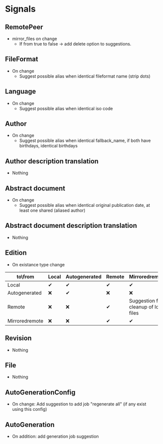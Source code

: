 
# Signals
## RemotePeer
 - mirror_files on change
     - If from true to false -> add delete option to suggestions.

## FileFormat
 - On change
    - Suggest possible alias when identical fileformat name (strip dots)

## Language
 - On change
    - Suggest possible alias when identical iso code

## Author
 - On change
    - Suggest possible alias when identical fallback_name, if both have birthdays, identical birthdays

## Author description translation
 - Nothing

## Abstract document
 - On change
    - Suggest possible alias when identical original publication date, at least one shared (aliased author)

## Abstract document description translation
 - Nothing

## Edition
 - On existance type change

|  to\from        | Local         | Autogenerated                           | Remote                 | Mirroredremote                |
|-----------------|---------------|-----------------------------------------|------------------------|-------------------------------|
| Local           | ✔             | ✔                                      | ✔                      | ✔                            |
| Autogenerated   | ❌            | ✔                                      | ❌                     | ❌                           |
| Remote          | ❌            | ❌                                     | ✔                      | Suggestion for cleanup of local files|
| Mirroredremote  | ❌            | ❌                                     | ✔                      | ✔                            |


## Revision
 - Nothing

## File
 - Nothing

## AutoGenerationConfig
 - On change: Add suggestion to add job "regenerate all" (if any exist using this config)

## AutoGeneration
 - On addition: add generation job suggestion
